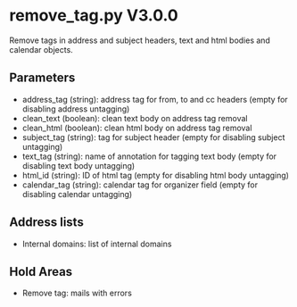 remove_tag.py V3.0.0
====================

Remove tags in address and subject headers, text and html bodies and calendar objects.

## Parameters
* address_tag (string): address tag for from, to and cc headers (empty for disabling address untagging)
* clean_text (boolean): clean text body on address tag removal
* clean_html (boolean): clean html body on address tag removal
* subject_tag (string): tag for subject header (empty for disabling subject untagging)
* text_tag (string): name of annotation for tagging text body (empty for disabling text body untagging)
* html_id (string): ID of html tag (empty for disabling html body untagging)
* calendar_tag (string): calendar tag for organizer field (empty for disabling calendar untagging)

## Address lists
* Internal domains: list of internal domains

## Hold Areas
* Remove tag: mails with errors

